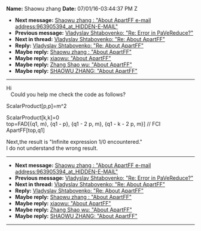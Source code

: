 **Name:** Shaowu zhang
**Date:** 07/01/16-03:44:37 PM Z

  - **Next message:** [Shaowu zhang : "About ApartFF e-mail
    address:963905394_at_HIDDEN-E-MAIL"](1086.html)
  - **Previous message:** [Vladyslav Shtabovenko: "Re: Error in
    PaVeReduce?"](1084.html)
  - **Next in thread:** [Vladyslav Shtabovenko: "Re: About
    ApartFF"](1087.html)
  - **Reply:** [Vladyslav Shtabovenko: "Re: About ApartFF"](1087.html)
  - **Maybe reply:** [Shaowu zhang : "About ApartFF"](1095.html)
  - **Maybe reply:** [xiaowu: "About ApartFF"](1098.html)
  - **Maybe reply:** [Zhang Shao wu: "About ApartFF"](1169.html)
  - **Maybe reply:** [SHAOWU ZHANG: "About ApartFF"](1173.html)

-----

Hi  
   Could you help me check the code as follows?  

ScalarProduct[p,p]=m^2  

ScalarProduct[k,k]=0  
top=FAD[{q1, m}, {q1 - p}, {q1 - 2 p, m}, {q1 - k - 2 p, m}] //
FCI  
ApartFF[top,q1]  

Next,the result is "Infinite expression 1/0 encountered."  
I do not understand the wrong result.  

-----

  - **Next message:** [Shaowu zhang : "About ApartFF e-mail
    address:963905394_at_HIDDEN-E-MAIL"](1086.html)
  - **Previous message:** [Vladyslav Shtabovenko: "Re: Error in
    PaVeReduce?"](1084.html)
  - **Next in thread:** [Vladyslav Shtabovenko: "Re: About
    ApartFF"](1087.html)
  - **Reply:** [Vladyslav Shtabovenko: "Re: About ApartFF"](1087.html)
  - **Maybe reply:** [Shaowu zhang : "About ApartFF"](1095.html)
  - **Maybe reply:** [xiaowu: "About ApartFF"](1098.html)
  - **Maybe reply:** [Zhang Shao wu: "About ApartFF"](1169.html)
  - **Maybe reply:** [SHAOWU ZHANG: "About ApartFF"](1173.html)

-----

